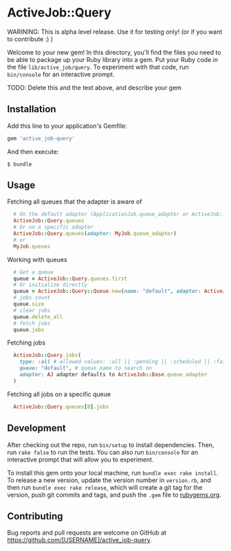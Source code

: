 # ActiveJob::Query

WARINING: This is alpha level release. Use it for testing only! (or if you want to contribute :) )

Welcome to your new gem! In this directory, you'll find the files you need to be able to package up your Ruby library into a gem. Put your Ruby code in the file `lib/active_job/query`. To experiment with that code, run `bin/console` for an interactive prompt.

TODO: Delete this and the text above, and describe your gem

## Installation

Add this line to your application's Gemfile:

```ruby
gem 'active_job-query'
```

And then execute:

    $ bundle

## Usage

Fetching all queues that the adapter is aware of
```ruby
  # On the default adapter (ApplicationJob.queue_adapter or ActiveJob::Base.queue_adapter)
  ActiveJob::Query.queues
  # Or on a specific adapter
  ActiveJob::Query.queues(adapter: MyJob.queue_adapter)
  # or
  MyJob.queues
```

Working with queues
```ruby
  # Get a queue
  queue = ActiveJob::Query.queues.first
  # Or initialize directly
  queue = ActiveJob::Query::Queue.new(name: "default", adapter: ActiveJob::Base.queue_adapter)
  # jobs count
  queue.size
  # clear jobs
  queue.delete_all
  # fetch jobs
  queue.jobs

```

Fetching jobs
```ruby
  ActiveJob::Query.jobs(
    type: :all # allowed values: :all || :pending || :scheduled || :failed
    queue: "default", # queue name to search on
    adapter: AJ adapter defaults to ActiveJob::Base.queue_adapter
  )
```

Fetching all jobs on a specific queue
```ruby
  ActiveJob::Query.queues[0].jobs
```

## Development

After checking out the repo, run `bin/setup` to install dependencies. Then, run `rake false` to run the tests. You can also run `bin/console` for an interactive prompt that will allow you to experiment.

To install this gem onto your local machine, run `bundle exec rake install`. To release a new version, update the version number in `version.rb`, and then run `bundle exec rake release`, which will create a git tag for the version, push git commits and tags, and push the `.gem` file to [rubygems.org](https://rubygems.org).

## Contributing

Bug reports and pull requests are welcome on GitHub at https://github.com/[USERNAME]/active_job-query.


